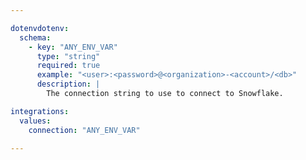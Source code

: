 ```yaml
---

dotenvdotenv:
  schema:
    - key: "ANY_ENV_VAR"
      type: "string"
      required: true
      example: "<user>:<password>@<organization>-<account>/<db>"
      description: |
        The connection string to use to connect to Snowflake.

integrations:
  values:
    connection: "ANY_ENV_VAR"

---
```


